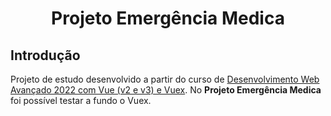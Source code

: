 <h1 align="center">
  <p align="center">Projeto Emergência Medica</p>
</h1>

## Introdução

Projeto de estudo desenvolvido a partir do curso de [Desenvolvimento Web Avançado 2022 com Vue (v2 e v3) e Vuex](https://www.udemy.com/course/desenvolvimento-web-avancado-com-vue-strapi-vuex-e-vuetify/). No **Projeto Emergência Medica** foi possível testar a fundo o Vuex.
